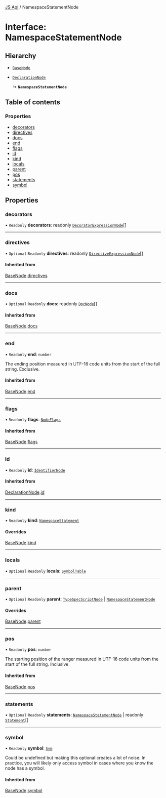 [JS Api](../index.md) / NamespaceStatementNode

# Interface: NamespaceStatementNode

## Hierarchy

- [`BaseNode`](BaseNode.md)

- [`DeclarationNode`](DeclarationNode.md)

  ↳ **`NamespaceStatementNode`**

## Table of contents

### Properties

- [decorators](NamespaceStatementNode.md#decorators)
- [directives](NamespaceStatementNode.md#directives)
- [docs](NamespaceStatementNode.md#docs)
- [end](NamespaceStatementNode.md#end)
- [flags](NamespaceStatementNode.md#flags)
- [id](NamespaceStatementNode.md#id)
- [kind](NamespaceStatementNode.md#kind)
- [locals](NamespaceStatementNode.md#locals)
- [parent](NamespaceStatementNode.md#parent)
- [pos](NamespaceStatementNode.md#pos)
- [statements](NamespaceStatementNode.md#statements)
- [symbol](NamespaceStatementNode.md#symbol)

## Properties

### decorators

• `Readonly` **decorators**: readonly [`DecoratorExpressionNode`](DecoratorExpressionNode.md)[]

___

### directives

• `Optional` `Readonly` **directives**: readonly [`DirectiveExpressionNode`](DirectiveExpressionNode.md)[]

#### Inherited from

[BaseNode](BaseNode.md).[directives](BaseNode.md#directives)

___

### docs

• `Optional` `Readonly` **docs**: readonly [`DocNode`](DocNode.md)[]

#### Inherited from

[BaseNode](BaseNode.md).[docs](BaseNode.md#docs)

___

### end

• `Readonly` **end**: `number`

The ending position measured in UTF-16 code units from the start of the
full string. Exclusive.

#### Inherited from

[BaseNode](BaseNode.md).[end](BaseNode.md#end)

___

### flags

• `Readonly` **flags**: [`NodeFlags`](../enums/NodeFlags.md)

#### Inherited from

[BaseNode](BaseNode.md).[flags](BaseNode.md#flags)

___

### id

• `Readonly` **id**: [`IdentifierNode`](IdentifierNode.md)

#### Inherited from

[DeclarationNode](DeclarationNode.md).[id](DeclarationNode.md#id)

___

### kind

• `Readonly` **kind**: [`NamespaceStatement`](../enums/SyntaxKind.md#namespacestatement)

#### Overrides

[BaseNode](BaseNode.md).[kind](BaseNode.md#kind)

___

### locals

• `Optional` `Readonly` **locals**: [`SymbolTable`](SymbolTable.md)

___

### parent

• `Optional` `Readonly` **parent**: [`TypeSpecScriptNode`](TypeSpecScriptNode.md) \| [`NamespaceStatementNode`](NamespaceStatementNode.md)

#### Overrides

[BaseNode](BaseNode.md).[parent](BaseNode.md#parent)

___

### pos

• `Readonly` **pos**: `number`

The starting position of the ranger measured in UTF-16 code units from the
start of the full string. Inclusive.

#### Inherited from

[BaseNode](BaseNode.md).[pos](BaseNode.md#pos)

___

### statements

• `Optional` `Readonly` **statements**: [`NamespaceStatementNode`](NamespaceStatementNode.md) \| readonly [`Statement`](../index.md#statement)[]

___

### symbol

• `Readonly` **symbol**: [`Sym`](Sym.md)

Could be undefined but making this optional creates a lot of noise. In practice,
you will likely only access symbol in cases where you know the node has a symbol.

#### Inherited from

[BaseNode](BaseNode.md).[symbol](BaseNode.md#symbol)
